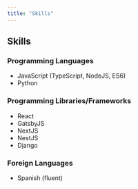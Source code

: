 ```yaml
---
title: "Skills"
---
```

## Skills

### Programming Languages
* JavaScript (TypeScript, NodeJS, ES6)
* Python

### Programming Libraries/Frameworks
* React
* GatsbyJS
* NextJS
* NestJS
* Django

### Foreign Languages
* Spanish (fluent)
